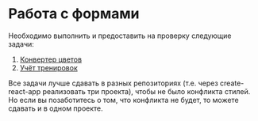 Работа с формами
===

Необходимо выполнить и предоставить на проверку следующие задачи:

1. [Конвертер цветов](hex2rgb)
2. [Учёт тренировок](steps)

Все задачи лучше сдавать в разных репозиториях (т.е. через create-react-app реализовать три проекта), чтобы не было конфликта стилей. Но если вы позаботитесь о том, что конфликта не будет, то можете сдавать и в одном проекте.
